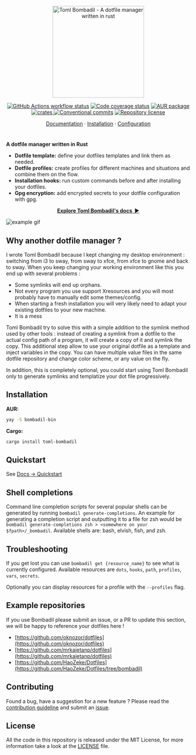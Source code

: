 <p align="center">
  <img
    width="250"
    src="./asset/logo.png"
    alt="Toml Bombadil - A dotfile manager written in rust"
  />
</p>

<p align="center">
  <a href="https://github.com/oknozor/toml-bombadil/actions"
    ><img
      src="https://github.com/oknozor/toml-bombadil/workflows/CI/badge.svg?branch=main"
      alt="GitHub Actions workflow status"
  /></a>
  <a href="https://codecov.io/gh/oknozor/toml-bombadil"
    ><img
      src="https://codecov.io/gh/oknozor/toml-bombadil/branch/main/graph/badge.svg"
      alt="Code coverage status"
  /></a>
    <a href="https://repology.org/project/bombadil/versions">
        <img src="https://repology.org/badge/version-for-repo/aur/bombadil.svg" alt="AUR package">
  </a>
  <br />
    <a href="https://crates.io/crates/toml-bombadil">
        <img src="https://img.shields.io/crates/v/toml-bombadil.svg" alt="crates">
  </a>
  <a href="https://conventionalcommits.org"
    ><img
      src="https://img.shields.io/badge/Conventional%20Commits-1.0.0-yellow.svg"
      alt="Conventional commits"
  /></a>
  <a href="https://github.com/oknozor/toml-bombadil/blob/main/LICENSE"
    ><img
      src="https://img.shields.io/github/license/oknozor/toml-bombadil"
      alt="Repository license"
  /></a>
</p>

<p align="center">
  <a href="https://oknozor.github.io/toml-bombadil">Documentation</a>
  ·
  <a href="https://oknozor.github.io/toml-bombadil/docs/getting-started/quick-start/">Installation</a>
  ·
  <a href="https://docs.cocogitto.io/config">Configuration</a>
</p>

<h1></h1>

**A dotfile manager written in Rust**

- **Dotfile template:** define your dotfiles templates and link them as needed.
- **Dotfile profiles:** create profiles for different machines and situations and combine them on the flow.
- **Installation hooks:** run custom commands before and after installing your dotfiles.
- **Gpg encryption:** add encrypted secrets to your dotfile configuration with gpg.

<p align="center">
<a href="https://oknozor.github.io/toml-bombadil/docs/"><strong>Explore Toml Bombadil's docs&nbsp;&nbsp;▶</strong></a>
</p>


![example gif](asset/toml-bombadil.gif)

##  Why another dotfile manager ?

I wrote Toml Bombadil because I kept changing my desktop environment :
switching from i3 to sway, from sway to xfce, from xfce to gnome and back to sway.
When you keep changing your working environment like this you end up with several problems :
- Some symlinks will end up orphans.
- Not every program you use support Xresources and you will most probably have to manually edit some themes/config.
- When starting a fresh installation you will very likely need to adapt your existing dotfiles to your new machine.
- It is a mess

Toml Bombadil try to solve this with a simple addition to the symlink method used by other tools : instead of creating
a symlink from a dotfile to the actual config path of a program, it will create a copy of it and symlink the copy.
This additional step allow to use your original dotfile as a template and inject variables in the copy.
You can have multiple value files in the same dotfile repository and change color scheme, or any value on the fly.

In addition, this is completely optional, you could start using Toml Bombadil only to generate symlinks and templatize
your dot file progressively.

## Installation

**AUR:**
```bash
yay -S bombadil-bin
```

**Cargo:**
```bash
cargo install toml-bombadil
```

## Quickstart

See [Docs -> Quickstart](https://oknozor.github.io/toml-bombadil/docs/getting-started/quick-start/)

## Shell completions

Command line completion scripts for several popular shells can be generated by running `bombadil generate-completions`. An example for generating a completion script and outputting it to a file for zsh would be `bombadil generate-completions zsh > <somewhere on your $fpath>/_bombadil`. Available shells are: bash, elvish, fish, and zsh.

## Troubleshooting

If you get lost you can use `bombadil get {resource_name}` to see what is currently configured.
Available resources are `dots`, `hooks`, `path`, `profiles`, `vars`, `secrets`.

Optionally you can display resources for a profile with the `--profiles` flag.

## Example repositories

If you use Bombadil please submit an issue, or a PR to update this section, we will be happy to reference your dotfiles here !

- [https://github.com/oknozor/dotfiles](https://github.com/oknozor/dotfiles)
- [https://github.com/mrkajetanp/dotfiles](https://github.com/mrkajetanp/dotfiles)
- [https://github.com/HaoZeke/Dotfiles](https://github.com/HaoZeke/Dotfiles/tree/bombadil)
  
## Contributing

Found a bug, have a suggestion for a new feature ?
Please read the [contribution guideline](CONTRIBUTING.md) and submit an [issue](https://github.com/oknozor/toml-bombadil/issues).

## License

All the code in this repository is released under the MIT License, for more information take a look at the [LICENSE](LICENSE) file.



